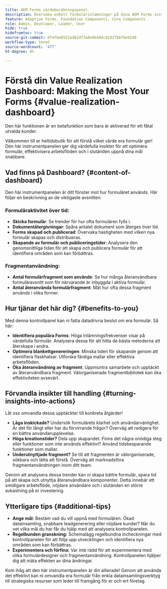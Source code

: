 ```yaml
---
title: AEM Forms värdeberäkningspanel
description: Övervaka enkelt formulärinlämningar på dina AEM Forms-instanser med vår intuitiva kontrollpanel.
feature: Adaptive Forms, Foundation Components, Core Components
role: Admin, Developer, Leader, User
hide: true
hidefromtoc: true
source-git-commit: df4fbe8552ad61df3a8e8b44dcd1427b8f6e9240
workflow-type: tm+mt
source-wordcount: '477'
ht-degree: 0%

---
```



# Förstå din Value Realization Dashboard: Making the Most Your Forms {#value-realization-dashboard}

<span class="preview"> Den här funktionen är en betafunktion som bara är aktiverad för ett fåtal utvalda kunder. </span>

Välkommen till er heltidsbutik för att förstå vilket värde era formulär ger! Den här instrumentpanelen ger dig värdefulla insikter för att optimera formulär, effektivisera arbetsflöden och i slutänden uppnå dina mål snabbare.

## Vad finns på Dashboard? {#content-of-dashboard}

Den här instrumentpanelen är ditt fönster mot hur formuläret används. Här följer en beskrivning av de viktigaste avsnitten:

### Formuläraktivitet över tid:

* **Skicka formulär**: Se trender för hur ofta formulären fylls i.
* **Dokumentåtergivningar**: Spåra antalet dokument som återges över tid.
* **Forms skapad och publicerad**: Övervaka hastigheten med vilken nya formulär skapas och distribueras.
* **Skapande av formulär och publiceringstider**: Analysera den genomsnittliga tiden för att skapa och publicera formulär för att identifiera områden som kan förbättras.

### Fragmentanvändning:

* **Antal formulärfragment som används**: Se hur många återanvändbara formuläravsnitt som för närvarande är inbyggda i aktiva formulär.
* **Antal återanvända formulärfragment**: Mät hur ofta dessa fragment används i olika former.


## Hur tjänar det här dig? {#benefits-to-you}

Med denna kontrollpanel kan ni fatta datadrivna beslut om era formulär. Så här:

* **Identifiera populära Forms**: Höga inlämningsfrekvenser visar på värdefulla formulär. Analysera dessa för att hitta de bästa metoderna att återskapa i andra.
* **Optimera blankettgenereringen**: Minska tiden för skapande genom att identifiera flaskhalsar. Utforska färdiga mallar eller effektiva arbetsflöden.
* **Öka återanvändning av fragment**: Uppmuntra samarbete och upptäckt av återanvändbara fragment. Välorganiserade fragmentbibliotek kan öka effektiviteten avsevärt.


## Förvandla insikter till handling {#turning-insights-into-actions}

Låt oss omvandla dessa upptäckter till konkreta åtgärder!

* **Låga inskickade?** Undersök formulärets klarhet och användarvänlighet. Är det för långt eller har du förvirrande frågor? Överväg att redigera för en bättre användarupplevelse.
* **Höga kreationstider?** Dela upp skapandet. Finns det några onödiga steg eller funktioner som inte används effektivt? Använd tidsbesparande funktioner som mallar.
* **Underutnyttjade fragment?** Se till att fragmenten är välorganiserade, sökbara och lätta att förstå. Överväg att marknadsföra fragmentanvändningen inom ditt team.

Genom att analysera dessa trender kan ni skapa bättre formulär, spara tid på att skapa och utnyttja återanvändbara komponenter. Detta innebär ett smidigare arbetsflöde, nöjdare användare och i slutändan en större avkastning på er investering.

## Ytterligare tips {#additional-tips}

* **Ange mål:** Bestäm vad du vill uppnå med formulären. Ökad datainsamling, snabbare leadgenerering eller nöjdare kunder? När du vet vilka mål du har får du hjälp med att analysera kontrollpanelen.
* **Regelbunden granskning:** Schemalägg regelbundna incheckningar med kontrollpanelen för att följa upp utvecklingen och identifiera nya områden som kan förbättras.
* **Experimentera och förfina:** Var inte rädd för att experimentera med olika formulärdesigner och fragmentanvändning. Kontrollpanelen hjälper dig att mäta effekten av dina ändringar.

Kom ihåg att den här instrumentpanelen är din allierade! Genom att använda det effektivt kan ni omvandla era formulär från enkla datainsamlingsverktyg till strategiska resurser som leder till framgång för er och ert företag.
